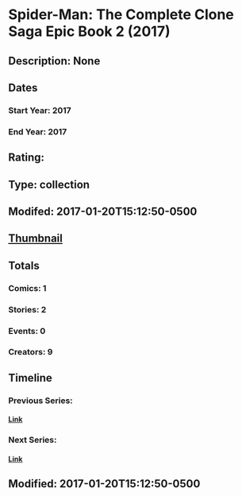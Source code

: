 # Spider-Man: The Complete Clone Saga Epic Book 2 (2017)
## Description: None
## Dates
### Start Year: 2017
### End Year: 2017
## Rating: 
## Type: collection
## Modifed: 2017-01-20T15:12:50-0500
## [Thumbnail](http://i.annihil.us/u/prod/marvel/i/mg/b/40/image_not_available.jpg)
## Totals
### Comics: 1
### Stories: 2
### Events: 0
### Creators: 9
## Timeline
### Previous Series: 
#### [Link]()
### Next Series: 
#### [Link]()
## Modified: 2017-01-20T15:12:50-0500